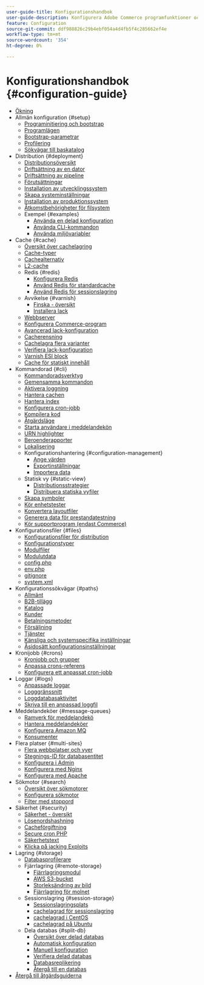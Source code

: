 ```yaml
---
user-guide-title: Konfigurationshandbok
user-guide-description: Konfigurera Adobe Commerce programfunktioner och -tjänster.
feature: Configuration
source-git-commit: ddf988826c29b4ebf054a4d4fb5f4c285662ef4e
workflow-type: tm+mt
source-wordcount: '354'
ht-degree: 0%

---
```



# Konfigurationshandbok {#configuration-guide}

+ [Ökning](overview.md)
+ Allmän konfiguration {#setup}
   + [Programinitiering och bootstrap](bootstrap/initialization.md)
   + [Programlägen](bootstrap/application-modes.md)
   + [Bootstrap-parametrar](bootstrap/set-parameters.md)
   + [Profilering](bootstrap/mage-profiler.md)
   + [Sökvägar till baskatalog](bootstrap/mage-directory.md)
+ Distribution {#deployment}
   + [Distributionsöversikt](deployment/overview.md)
   + [Driftsättning av en dator](deployment/single-machine.md)
   + [Driftsättning av pipeline](deployment/technical-details.md)
   + [Förutsättningar](deployment/prerequisites.md)
   + [Installation av utvecklingssystem](deployment/development-system.md)
   + [Skapa systeminställningar](deployment/build-system.md)
   + [Installation av produktionssystem](deployment/production-system.md)
   + [Åtkomstbehörigheter för filsystem](deployment/file-system-permissions.md)
   + Exempel {#examples}
      + [Använda en delad konfiguration](deployment/example-shared-configuration.md)
      + [Använda CLI-kommandon](deployment/example-using-cli.md)
      + [Använda miljövariabler](deployment/example-environment-variables.md)
+ Cache {#cache}
   + [Översikt över cachelagring](cache/caching-overview.md)
   + [Cache-typer](cache/cache-types.md)
   + [Cachealternativ](cache/cache-options.md)
   + [L2-cache](cache/level-two-cache.md)
   + Redis {#redis}
      + [Konfigurera Redis](cache/config-redis.md)
      + [Använd Redis för standardcache](cache/redis-pg-cache.md)
      + [Använd Redis för sessionslagring](cache/redis-session.md)
   + Avvikelse {#varnish}
      + [Finska - översikt](cache/config-varnish.md)
      + [Installera lack](cache/config-varnish-install.md)
   + [Webbserver](cache/config-varnish-server.md)
   + [Konfigurera Commerce-program](cache/configure-varnish-commerce.md)
   + [Avancerad lack-konfiguration](cache/config-varnish-advanced.md)
   + [Cacherensning](cache/use-varnish-cache.md)
   + [Cachelagra flera varianter](cache/use-multiple-varnish-cache.md)
   + [Verifiera lack-konfiguration](cache/config-varnish-final.md)
   + [Varnish ESI block](cache/use-varnish-esi.md)
   + [Cache för statiskt innehåll](cache/static-content-signing.md)
+ Kommandorad {#cli}
   + [Kommandoradsverktyg](cli/config-cli.md)
   + [Gemensamma kommandon](cli/common-cli-commands.md)
   + [Aktivera loggning](cli/enable-logging.md)
   + [Hantera cachen](cli/manage-cache.md)
   + [Hantera index](cli/manage-indexers.md)
   + [Konfigurera cron-jobb](cli/configure-cron-jobs.md)
   + [Kompilera kod](cli/code-compiler.md)
   + [Åtgärdsläge](cli/set-mode.md)
   + [Starta användare i meddelandekön](cli/start-message-queues.md)
   + [URN highlighter](cli/urn-highlighter.md)
   + [Beroenderapporter](cli/dependency-reports.md)
   + [Lokalisering](cli/localization.md)
   + Konfigurationshantering {#configuration-management}
      + [Ange värden](cli/set-configuration-values.md)
      + [Exportinställningar](cli/export-configuration.md)
      + [Importera data](cli/import-configuration.md)
   + Statisk vy {#static-view}
      + [Distributionsstrategier](cli/static-view-file-strategy.md)
      + [Distribuera statiska vyfiler](cli/static-view-file-deployment.md)
   + [Skapa symboler](cli/create-symlinks.md)
   + [Kör enhetstester](cli/unit-tests.md)
   + [Konvertera layoutfiler](cli/convert-layout-files.md)
   + [Generera data för prestandatestning](cli/generate-data.md)
   + [Kör supportprogram (endast Commerce)](cli/run-support-utilities.md)
+ Konfigurationsfiler {#files}
   + [Konfigurationsfiler för distribution](reference/deployment-files.md)
   + [Konfigurationstyper](reference/config-create-types.md)
   + [Modulfiler](reference/module-files.md)
   + [Modulutdata](reference/disable-module-output.md)
   + [config.php](reference/config-reference-configphp.md)
   + [env.php](reference/config-reference-envphp.md)
   + [gitignore](reference/config-reference-gitignore.md)
   + [system.xml](reference/config-reference-systemxml.md)
+ Konfigurationssökvägar {#paths}
   + [Allmänt](reference/config-reference-general.md)
   + [B2B-tillägg](reference/config-reference-b2b.md)
   + [Katalog](reference/config-reference-catalog.md)
   + [Kunder](reference/config-reference-customers.md)
   + [Betalningsmetoder](reference/config-reference-payment.md)
   + [Försäljning](reference/config-reference-sales.md)
   + [Tjänster](reference/config-reference-services.md)
   + [Känsliga och systemspecifika inställningar](reference/config-reference-sens.md)
   + [Åsidosätt konfigurationsinställningar](reference/override-config-settings.md)
+ Kronijobb {#crons}
   + [Kronjobb och grupper](cron/custom-cron.md)
   + [Anpassa crons-referens](cron/custom-cron-reference.md)
   + [Konfigurera ett anpassat cron-jobb](cron/custom-cron-tutorial.md)
+ Loggar {#logs}
   + [Anpassade loggar](logs/custom-logging.md)
   + [Logggränssnitt](logs/logger-interface.md)
   + [Loggdatabasaktivitet](logs/database-activity.md)
   + [Skriva till en anpassad loggfil](logs/custom-log-files.md)
+ Meddelandeköer {#message-queues}
   + [Ramverk för meddelandekö](queues/message-queue-framework.md)
   + [Hantera meddelandeköer](queues/manage-message-queues.md)
   + [Konfigurera Amazon MQ](queues/aws-mq.md)
   + [Konsumenter](queues/consumers.md)
+ Flera platser {#multi-sites}
   + [Flera webbplatser och vyer](multi-sites/ms-overview.md)
   + [Stegnings-ID för databasentitet](multi-sites/change-increment-id.md)
   + [Konfigurera i Admin](multi-sites/ms-admin.md)
   + [Konfigurera med Nginx](multi-sites/ms-nginx.md)
   + [Konfigurera med Apache](multi-sites/ms-apache.md)
+ Sökmotor {#search}
   + [Översikt över sökmotorer](search/overview-search.md)
   + [Konfigurera sökmotor](search/configure-search-engine.md)
   + [Filter med stoppord](search/search-stopwords.md)
+ Säkerhet {#security}
   + [Säkerhet - översikt](security/overview.md)
   + [Lösenordshashning](security/password-hashing.md)
   + [Cacheförgiftning](security/cache-poisoning.md)
   + [Secure cron PHP](security/secure-cron-php.md)
   + [Säkerhetstext](security/security-txt.md)
   + [Klicka på jacking Exploits](security/xframe-options.md)
+ Lagring {#storage}
   + [Databasprofilerare](storage/db-profiler.md)
   + Fjärrlagring {#remote-storage}
      + [Fjärrlagringsmodul](remote-storage/remote-storage.md)
      + [AWS S3-bucket](remote-storage/remote-storage-aws-s3.md)
      + [Storleksändring av bild](remote-storage/remote-storage-image-resize.md)
      + [Fjärrlagring för molnet](remote-storage/cloud-support.md)
   + Sessionslagring {#session-storage}
      + [Sessionslagringsplats](storage/sessions.md)
      + [cachelagrad för sessionslagring](storage/memcached.md)
      + [cachelagrad i CentOS](storage/memcache-centos.md)
      + [cachelagrad på Ubuntu](storage/memcache-ubuntu.md)
   + Dela databas {#split-db}
      + [Översikt över delad databas](storage/multi-master.md)
      + [Automatisk konfiguration](storage/multi-master-masterdb.md)
      + [Manuell konfiguration](storage/multi-master-manual.md)
      + [Verifiera delad databas](storage/multi-master-verify.md)
      + [Databasreplikering](storage/multi-master-replication.md)
      + [Återgå till en databas](storage/revert-split-database.md)
+ [Återgå till åtgärdsguiderna](https://experienceleague.adobe.com/docs/commerce-operations/operational-guides/home.html)